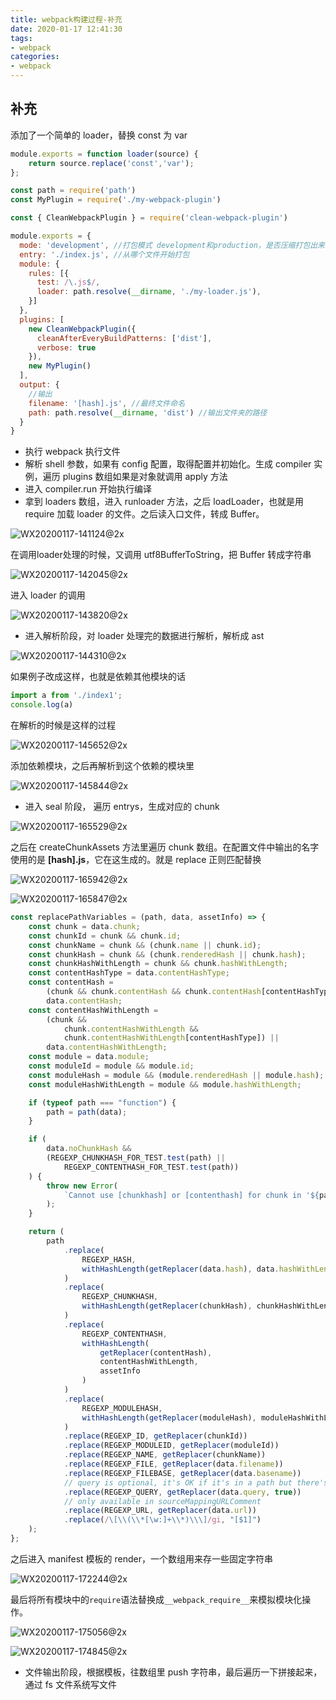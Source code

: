 ```yaml
---
title: webpack构建过程-补充
date: 2020-01-17 12:41:30
tags: 
- webpack
categories: 
- webpack
---
```


## 补充

添加了一个简单的 loader，替换 const 为 var

```javascript
module.exports = function loader(source) {
    return source.replace('const','var');
};
```

```javascript
const path = require('path')
const MyPlugin = require('./my-webpack-plugin')

const { CleanWebpackPlugin } = require('clean-webpack-plugin')

module.exports = {
  mode: 'development', //打包模式 development和production，是否压缩打包出来的文件
  entry: './index.js', //从哪个文件开始打包
  module: {
    rules: [{
      test: /\.js$/,
      loader: path.resolve(__dirname, './my-loader.js'),
    }]
  },
  plugins: [
    new CleanWebpackPlugin({
      cleanAfterEveryBuildPatterns: ['dist'],
      verbose: true
    }),
    new MyPlugin()
  ],
  output: {
    //输出
    filename: '[hash].js', //最终文件命名
    path: path.resolve(__dirname, 'dist') //输出文件夹的路径
  }
}
```



- 执行 webpack 执行文件
- 解析 shell 参数，如果有 config 配置，取得配置并初始化。生成 compiler 实例，遍历 plugins 数组如果是对象就调用 apply 方法
- 进入 compiler.run 开始执行编译
- 拿到 loaders 数组，进入 runloader 方法，之后 loadLoader，也就是用 require 加载 loader 的文件。之后读入口文件，转成 Buffer。

![WX20200117-141124@2x](http://114.55.30.96/WX20200117-141124@2x.png)

在调用loader处理的时候，又调用 utf8BufferToString，把 Buffer 转成字符串

![WX20200117-142045@2x](http://114.55.30.96/WX20200117-142045@2x.png)

进入 loader 的调用

![WX20200117-143820@2x](http://114.55.30.96/WX20200117-143820@2x.png)



- 进入解析阶段，对 loader 处理完的数据进行解析，解析成 ast

![WX20200117-144310@2x](http://114.55.30.96/WX20200117-144310@2x.png)

如果例子改成这样，也就是依赖其他模块的话

```javascript
import a from './index1';
console.log(a)
```

在解析的时候是这样的过程

![WX20200117-145652@2x](http://114.55.30.96/WX20200117-145652@2x.png)

添加依赖模块，之后再解析到这个依赖的模块里

![WX20200117-145844@2x](http://114.55.30.96/WX20200117-145844@2x.png)



- 进入 seal 阶段， 遍历 entrys，生成对应的 chunk

![WX20200117-165529@2x](http://114.55.30.96/WX20200117-165529@2x.png)

之后在 createChunkAssets 方法里遍历 chunk 数组。在配置文件中输出的名字使用的是  **[hash].js**，它在这生成的。就是 replace 正则匹配替换

![WX20200117-165942@2x](http://114.55.30.96/WX20200117-165942@2x.png)

![WX20200117-165847@2x](http://114.55.30.96/WX20200117-165847@2x.png)

```javascript
const replacePathVariables = (path, data, assetInfo) => {
	const chunk = data.chunk;
	const chunkId = chunk && chunk.id;
	const chunkName = chunk && (chunk.name || chunk.id);
	const chunkHash = chunk && (chunk.renderedHash || chunk.hash);
	const chunkHashWithLength = chunk && chunk.hashWithLength;
	const contentHashType = data.contentHashType;
	const contentHash =
		(chunk && chunk.contentHash && chunk.contentHash[contentHashType]) ||
		data.contentHash;
	const contentHashWithLength =
		(chunk &&
			chunk.contentHashWithLength &&
			chunk.contentHashWithLength[contentHashType]) ||
		data.contentHashWithLength;
	const module = data.module;
	const moduleId = module && module.id;
	const moduleHash = module && (module.renderedHash || module.hash);
	const moduleHashWithLength = module && module.hashWithLength;

	if (typeof path === "function") {
		path = path(data);
	}

	if (
		data.noChunkHash &&
		(REGEXP_CHUNKHASH_FOR_TEST.test(path) ||
			REGEXP_CONTENTHASH_FOR_TEST.test(path))
	) {
		throw new Error(
			`Cannot use [chunkhash] or [contenthash] for chunk in '${path}' (use [hash] instead)`
		);
	}

	return (
		path
			.replace(
				REGEXP_HASH,
				withHashLength(getReplacer(data.hash), data.hashWithLength, assetInfo)
			)
			.replace(
				REGEXP_CHUNKHASH,
				withHashLength(getReplacer(chunkHash), chunkHashWithLength, assetInfo)
			)
			.replace(
				REGEXP_CONTENTHASH,
				withHashLength(
					getReplacer(contentHash),
					contentHashWithLength,
					assetInfo
				)
			)
			.replace(
				REGEXP_MODULEHASH,
				withHashLength(getReplacer(moduleHash), moduleHashWithLength, assetInfo)
			)
			.replace(REGEXP_ID, getReplacer(chunkId))
			.replace(REGEXP_MODULEID, getReplacer(moduleId))
			.replace(REGEXP_NAME, getReplacer(chunkName))
			.replace(REGEXP_FILE, getReplacer(data.filename))
			.replace(REGEXP_FILEBASE, getReplacer(data.basename))
			// query is optional, it's OK if it's in a path but there's nothing to replace it with
			.replace(REGEXP_QUERY, getReplacer(data.query, true))
			// only available in sourceMappingURLComment
			.replace(REGEXP_URL, getReplacer(data.url))
			.replace(/\[\\(\\*[\w:]+\\*)\\\]/gi, "[$1]")
	);
};
```



之后进入 manifest 模板的 render，一个数组用来存一些固定字符串

![WX20200117-172244@2x](http://114.55.30.96/WX20200117-172244@2x.png)





最后将所有模块中的`require`语法替换成`__webpack_require__`来模拟模块化操作。

![WX20200117-175056@2x](http://114.55.30.96/WX20200117-175056@2x.png)

![WX20200117-174845@2x](http://114.55.30.96/WX20200117-174845@2x.png)



- 文件输出阶段，根据模板，往数组里 push 字符串，最后遍历一下拼接起来，通过 fs 文件系统写文件